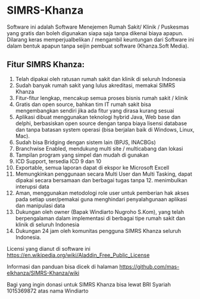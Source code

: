 # SIMRS-Khanza

Software ini adalah Software Menejemen Rumah Sakit/ Klinik / Puskesmas yang gratis dan boleh digunakan siapa saja tanpa dikenai biaya apapun. Dilarang keras memperjualbelikan / mengambil keuntungan dari Software ini dalam bentuk apapun tanpa seijin pembuat software (Khanza.Soft Media).

## Fitur SIMRS Khanza:

1. Telah dipakai oleh ratusan rumah sakit dan klinik di seluruh Indonesia
2. Sudah banyak rumah sakit yang lulus akreditasi, memakai SIMRS Khanza
3. Fitur-fitur lengkap, mencakup semua proses bisnis rumah sakit / klinik
4. Gratis dan open source, bahkan tim IT rumah sakit bisa mengembangkan sendiri jika ada fitur yang dirasa kurang sesuai
5. Aplikasi dibuat menggunakan teknologi hybrid Java, Web base dan delphi, berbasiskan open source dengan tanpa biaya lisensi database dan tanpa batasan system operasi (bisa berjalan baik di Windows, Linux, Mac).
6. Sudah bisa Bridging dengan sistem lain (BPJS, INACBGs)
7. Branchwise Enabled, mendukung multi site / multicabang dan lokasi
8. Tampilan program yang simpel dan mudah di gunakan
9. ICD Support, tersedia ICD 9 dan 10
10. Exportable, semua laporan dapat di ekspor ke Microsoft Excell
11. Memungkinkan penggunaan secara Multi User dan Multi Tasking, dapat dipakai secara bersamaan dan berbagai tugas tanpa 12. menimbulkan interupsi data
12. Aman, menggunakan metodologi role user untuk pemberian hak akses pada setiap user/pemakai guna menghindari penyalahgunaan aplikasi dan manipulasi data
13. Dukungan oleh owner (Bapak Windiarto Nugroho S.Kom), yang telah berpengalaman dalam implementasi di berbagai tipe rumah sakit dan klinik di seluruh Indonesia
14. Dukungan 24 jam oleh komunitas pengguna SIMRS Khanza seluruh Indonesia.


Licensi yang dianut di software ini https://en.wikipedia.org/wiki/Aladdin_Free_Public_License

Informasi dan panduan bisa dicek di halaman https://github.com/mas-elkhanza/SIMRS-Khanza/wiki

Bagi yang ingin donasi untuk SIMRS Khanza bisa lewat BRI Syariah 1015369872 atas nama Windiarto
